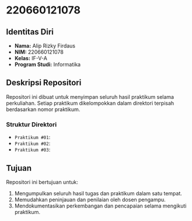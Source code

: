 # 220660121078

## Identitas Diri
- **Nama:** Alip Rizky Firdaus
- **NIM:** 220660121078
- **Kelas:** IF-V-A
- **Program Studi:** Informatika

## Deskripsi Repositori
Repositori ini dibuat untuk menyimpan seluruh hasil praktikum selama perkuliahan. Setiap praktikum dikelompokkan dalam direktori terpisah berdasarkan nomor praktikum.

### Struktur Direktori
- `Praktikum #01`:
- `Praktikum #02`: 
- `Praktikum #03`: 

## Tujuan
Repositori ini bertujuan untuk:
1. Mengumpulkan seluruh hasil tugas dan praktikum dalam satu tempat.
2. Memudahkan peninjauan dan penilaian oleh dosen pengampu.
3. Mendokumentasikan perkembangan dan pencapaian selama mengikuti praktikum.